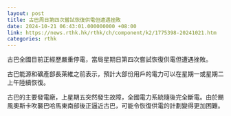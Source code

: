 ```yaml
---
layout: post
title: 古巴周日第四次嘗試恢復供電但遭遇挫敗
date: 2024-10-21 06:43:01.000000000 +08:00
link: https://news.rthk.hk/rthk/ch/component/k2/1775398-20241021.htm
categories: rthk
---
```


古巴全國目前正經歷嚴重停電，當局星期日第四次嘗試恢復供電但遭遇挫敗。

古巴能源和礦產部長萊維之前表示，預計大部份用戶的電力可以在星期一或星期二上午陸續恢復。

古巴的主要發電廠，上星期五突然發生故障，全國電力系統隨後完全斷電。由於颶風奧斯卡吹襲巴哈馬東南部後正逼近古巴，可能令恢復供電的計劃變得更加困難。
